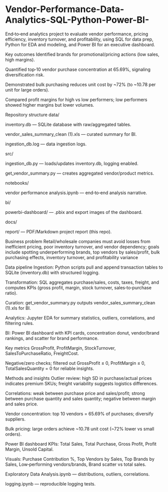 # Vendor-Performance-Data-Analytics-SQL-Python-Power-BI-
End‑to‑end analytics project to evaluate vendor performance, pricing efficiency, inventory turnover, and profitability, using SQL for data prep, Python for EDA and modeling, and Power BI for an executive dashboard.

Key outcomes
Identified brands for promotional/pricing actions (low sales, high margins).

Quantified top‑10 vendor purchase concentration at 65.69%, signaling diversification risk.

Demonstrated bulk purchasing reduces unit cost by ~72% (to ~10.78 per unit for large orders).

Compared profit margins for high vs low performers; low performers showed higher margins but lower volumes.

Repository structure
data/

inventory.db — SQLite database with raw/aggregated tables.

vendor_sales_summary_clean (1).xls — curated summary for BI.

ingestion_db.log — data ingestion logs.

src/

ingestion_db.py — loads/updates inventory.db, logging enabled.

get_vendor_summary.py — creates aggregated vendor/product metrics.

notebooks/

vendor performance analysis.ipynb — end‑to‑end analysis narrative.

bi/

powerbi-dashboard/ — .pbix and export images of the dashboard.

docs/

report/ — PDF/Markdown project report (this repo).



Business problem
Retail/wholesale companies must avoid losses from inefficient pricing, poor inventory turnover, and vendor dependency; goals include spotting underperforming brands, top vendors by sales/profit, bulk purchasing effects, inventory turnover, and profitability variance

Data pipeline
Ingestion: Python scripts pull and append transaction tables to SQLite (inventory.db) with structured logging.

Transformation: SQL aggregates purchase/sales, costs, taxes, freight, and computes KPIs (gross profit, margin, stock turnover, sales‑to‑purchase ratio).

Curation: get_vendor_summary.py outputs vendor_sales_summary_clean (1).xls for BI.

Analytics: Jupyter EDA for summary statistics, outliers, correlations, and filtering rules.

BI: Power BI dashboard with KPI cards, concentration donut, vendor/brand rankings, and scatter for brand performance.


Key metrics
GrossProfit, ProfitMargin, StockTurnover, SalesToPurchaseRatio, FreightCost.

Negative/zero checks; filtered out GrossProfit ≤ 0, ProfitMargin ≤ 0, TotalSalesQuantity = 0 for reliable insights.

Methods and insights
Outlier review: high SD in purchase/actual prices indicates premium SKUs; freight variability suggests logistics differences.

Correlations: weak between purchase price and sales/profit; strong between purchase quantity and sales quantity; negative between margin and sales price.

Vendor concentration: top 10 vendors = 65.69% of purchases; diversify suppliers.

Bulk pricing: large orders achieve ~10.78 unit cost (~72% lower vs small orders).

Power BI dashboard
KPIs: Total Sales, Total Purchase, Gross Profit, Profit Margin, Unsold Capital.

Visuals: Purchase Contribution %, Top Vendors by Sales, Top Brands by Sales, Low‑performing vendors/brands, Brand scatter vs total sales.










Exploratory Data Analysis.ipynb — distributions, outliers, correlations.

logging.ipynb — reproducible logging tests.
